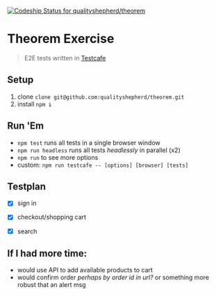 [![Codeship Status for qualityshepherd/theorem](https://app.codeship.com/projects/654a007c-cedd-4a23-8324-b00a60a9b542/status?branch=master)](https://app.codeship.com/projects/419642)

# Theorem Exercise
> E2E tests written in [Testcafe](https://github.com/DevExpress/testcafe)

## Setup
1. clone `clone git@github.com:qualityshepherd/theorem.git`
2. install `npm i`

## Run 'Em
* `npm test` runs all tests in a single browser window
* `npm run headless` runs all tests _headlessly_ in parallel (x2)
* `npm run` to see more options
* custom: `npm run testcafe -- [options] [browser] [tests]`

## Testplan
- [x] sign in
- [x] checkout/shopping cart
- [x] search


## If I had more time:
- would use API to add available products to cart
- would confirm order _perhaps by order id in url?_ or something more robust that an alert msg